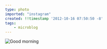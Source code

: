 ```yaml
---
type: photo
imported: "instagram"
created: !!timestamp '2012-10-16 07:50:50 -8'
tags:
    - microblog
---
```

![Good morning](/media/images/photos/2012/10/68e6640c35c9d7b44281bc55cbd97eaf.jpg)

